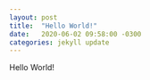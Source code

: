 ```yaml
---
layout: post
title:  "Hello World!"
date:   2020-06-02 09:58:00 -0300
categories: jekyll update
---
```

Hello World!
